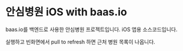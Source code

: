 안심병원 iOS with baas.io
===================

baas.io를 백엔드로 사용한 안심병원 프로젝트입니다. iOS 앱용 소스코드입니다.

실행하고 빈화면에서 pull to refresh 하면 근처 병원 목록이 나옵니다.
